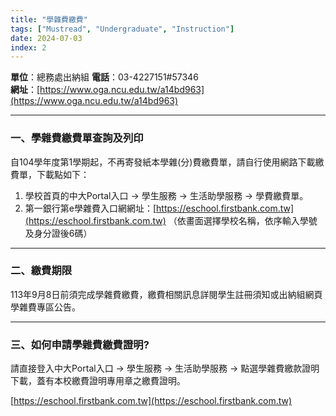 ```yaml
---
title: "學雜費繳費"
tags: ["Mustread", "Undergraduate", "Instruction"]
date: 2024-07-03
index: 2
---
```


**單位**：總務處出納組
**電話**：03-4227151#57346  
**網址**：[https://www.oga.ncu.edu.tw/a14bd963](https://www.oga.ncu.edu.tw/a14bd963)

---

### 一、學雜費繳費單查詢及列印

自104學年度第1學期起，不再寄發紙本學雜(分)費繳費單，請自行使用網路下載繳費單，下載點如下：
1. 學校首頁的中大Portal入口 → 學生服務 → 生活助學服務 → 學費繳費單。
2. 第一銀行第e學雜費入口網網址：[https://eschool.firstbank.com.tw](https://eschool.firstbank.com.tw) （依畫面選擇學校名稱，依序輸入學號及身分證後6碼）

---

### 二、繳費期限

113年9月8日前須完成學雜費繳費，繳費相關訊息詳閱學生註冊須知或出納組網頁學雜費專區公告。

---

### 三、如何申請學雜費繳費證明?

請直接登入中大Portal入口 → 學生服務 → 生活助學服務 → 點選學雜費繳款證明下載，蓋有本校繳費證明專用章之繳費證明。

[https://eschool.firstbank.com.tw](https://eschool.firstbank.com.tw)
